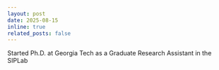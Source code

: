 ```yaml
---
layout: post
date: 2025-08-15
inline: true
related_posts: false
---
```


Started Ph.D. at Georgia Tech as a Graduate Research Assistant in the SIPLab